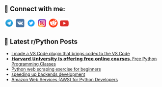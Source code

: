 ## 🔎 Connect with me:
[<img src="https://github.com/bullbesh/bullbesh/blob/main/images/Telegram.png" width="32" height="32" />](https://t.me/bullbesh)
[<img src="https://github.com/bullbesh/bullbesh/blob/main/images/VK.png" width="32" height="32" />](https://vk.com/bullbesh)
[<img src="https://github.com/bullbesh/bullbesh/blob/main/images/Twitter.png" width="32" height="32" />](https://twitter.com/bullbesh1)
[<img src="https://github.com/bullbesh/bullbesh/blob/main/images/Instagram.png" width="32" height="32" />](https://www.instagram.com/bullbesh)
[<img src="https://github.com/bullbesh/bullbesh/blob/main/images/Reddit.png" width="32" height="32" />](https://www.reddit.com/user/bullbesh)
[<img src="https://github.com/bullbesh/bullbesh/blob/main/images/YouTube.png" width="32" height="32" />](https://www.youtube.com/channel/UCtfjRs6uzgq5mfm8S06WTcg)

## 📕 Latest r/Python Posts
<!-- BLOG-POST-LIST:START -->
- [I made a VS Code plugin that brings codex to the VS Code](https://www.reddit.com/r/Python/comments/zahzzk/i_made_a_vs_code_plugin_that_brings_codex_to_the/)
- [𝗛𝗮𝗿𝘃𝗮𝗿𝗱 𝗨𝗻𝗶𝘃𝗲𝗿𝘀𝗶𝘁𝘆 𝗶𝘀 𝗼𝗳𝗳𝗲𝗿𝗶𝗻𝗴 𝗳𝗿𝗲𝗲 𝗼𝗻𝗹𝗶𝗻𝗲 𝗰𝗼𝘂𝗿𝘀𝗲𝘀. Free Python Programming Classes](https://www.reddit.com/r/Python/comments/zah525/𝗛𝗮𝗿𝘃𝗮𝗿𝗱_𝗨𝗻𝗶𝘃𝗲𝗿𝘀𝗶𝘁𝘆_𝗶𝘀_𝗼𝗳𝗳𝗲𝗿𝗶𝗻𝗴_𝗳𝗿𝗲𝗲_𝗼𝗻𝗹𝗶𝗻𝗲/)
- [Python web scraping exercise for beginners](https://www.reddit.com/r/Python/comments/zagule/python_web_scraping_exercise_for_beginners/)
- [speeding up backends development](https://www.reddit.com/r/Python/comments/zagr94/speeding_up_backends_development/)
- [Amazon Web Services &lpar;AWS&rpar; for Python Developers](https://www.reddit.com/r/Python/comments/zag959/amazon_web_services_aws_for_python_developers/)
<!-- BLOG-POST-LIST:END -->
